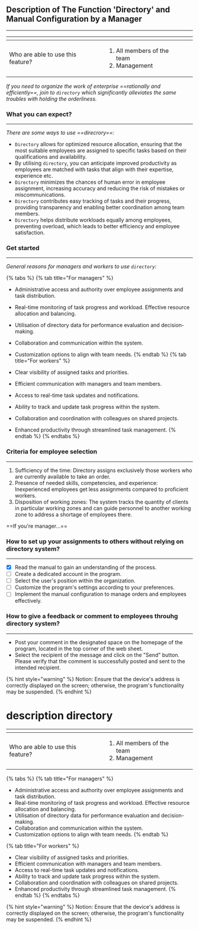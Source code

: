 ## Description of The Function 'Directory' and Manual Configuration by a Manager
--------------------

<table data-card-size="large" data-view="cards" data-full-width="true"><thead><tr><th></th><th></th><th></th></tr></thead><tbody><tr><td>Who are able to use this feature?</td><td><ol><li>All members of the team</li><li>Management</li></ol></td><td></td></tr></tbody></table>

*If you need to organize the work of enterprise ==rationally and efficiently==, join to `directory` which significantly alleviates the same troubles with holding the orderliness.*

### What you can expect?
--------------

*There are some ways to use ==direcrory==:*
- `Directory` allows for optimized resource allocation, ensuring that the most suitable employees are assigned to specific tasks based on their qualifications and availability.
- By utilising `directory`, you can anticipate improved productivity as employees are matched with tasks that align with their expertise, experience etc.
- `Directory` minimizes the chances of human error in employee assignment, increasing accuracy and reducing the risk of mistakes or miscommunications.
- `Directory` contributes easy tracking of tasks and their progress, providing transparency and enabling better coordination among team members.
- `Directory` helps distribute workloads equally among employees, preventing overload, which leads to better efficiency and employee satisfaction.

### Get started
-----------------

*General reasons for managers and workers to use `directory`:*

{% tabs %} {% tab title="For managers" %}

- Administrative access and authority over employee assignments and task distribution.
- Real-time monitoring of task progress and workload. Effective resource allocation and balancing.
- Utilisation of directory data for performance evaluation and decision-making.
- Collaboration and communication within the system.
- Customization options to align with team needs. {% endtab %}
{% tab title="For workers" %}

- Clear visibility of assigned tasks and priorities.
- Efficient communication with managers and team members.
- Access to real-time task updates and notifications.
- Ability to track and update task progress within the system.
- Collaboration and coordination with colleagues on shared projects.
- Enhanced productivity through streamlined task management. {% endtab %} {% endtabs %}

### Criteria for employee selection
---------------

1. Sufficiency of the time: Directory assigns exclusively those workers who are currently available to take an order.
2. Presence of needed skills, competencies, and experience: Inexperienced employees get less assignments compared to proficient workers.
3. Disposition of working zones: The system tracks the quantity of clients in particular working zones and can guide personnel to another working zone to address a shortage of employees there.

==If you're manager...==

### How to set up your assignments to others without relying on directory system?
------------------------

- [x] Read the manual to gain an understanding of the process.
- [ ] Create a dedicated account in the program.
- [ ] Select the user's position within the organization.
- [ ] Customize the program's settings according to your preferences.
- [ ] Implement the manual configuration to manage orders and employees effectively.

### How to give a feedback or comment to employees throuhg directory system?
---------------------

- Post your comment in the designated space on the homepage of the program, located in the top corner of the web sheet.
- Select the recipient of the message and click on the "Send" button. Please verify that the comment is successfully posted and sent to the intended recipient.

{% hint style="warning" %} Notion: Ensure that the device's address is correctly displayed on the screen; otherwise, the program's functionality may be suspended. {% endhint %}






# description directory

<table data-card-size="large" data-view="cards" data-full-width="true"><thead><tr><th></th><th></th><th></th></tr></thead><tbody><tr><td>Who are able to use this feature?</td><td><ol><li>All members of the team</li><li>Management</li></ol></td><td></td></tr></tbody></table>

{% tabs %}
{% tab title="For managers" %}
* Administrative access and authority over employee assignments and task distribution.&#x20;
* Real-time monitoring of task progress and workload. Effective resource allocation and balancing.&#x20;
* Utilisation of directory data for performance evaluation and decision-making.&#x20;
* Collaboration and communication within the system.&#x20;
* Customization options to align with team needs.
{% endtab %}

{% tab title="For workers" %}
* Clear visibility of assigned tasks and priorities.&#x20;
* Efficient communication with managers and team members.&#x20;
* Access to real-time task updates and notifications.&#x20;
* Ability to track and update task progress within the system.&#x20;
* Collaboration and coordination with colleagues on shared projects.&#x20;
* Enhanced productivity through streamlined task management.
{% endtab %}
{% endtabs %}

{% hint style="warning" %}
Notion: Ensure that the device's address is correctly displayed on the screen; otherwise, the program's functionality may be suspended.
{% endhint %}
